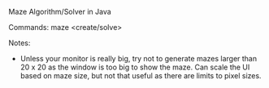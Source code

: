 Maze Algorithm/Solver in Java

Commands:
  maze <create/solve> <maze height> <maze width>

Notes:
  - Unless your monitor is really big, try not to generate mazes larger than 20 x 20 as the window is too big to show the maze. Can scale the UI based on maze size, but not that useful as there are limits to pixel sizes.
